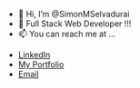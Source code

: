 - 👋 Hi, I’m @SimonMSelvadurai
- 👀 Full Stack Web Developer !!!
- 📫 You can reach me at ...
* [LinkedIn](https://www.....linkedin.com/in/simon-selvadurai-850ab3117/)
* [My Portfolio](https://....simonmselvadurai.github.io/Portfolio)
* [Email](mailto:mail2messi07@gmail.com) 
<!---
SimonMSelvadurai/SimonMSelvadurai is a ✨ special ✨ repository because its `README.md` (this file) appears on your GitHub profile.
You can click the Preview link to take a look at your changes.
--->
